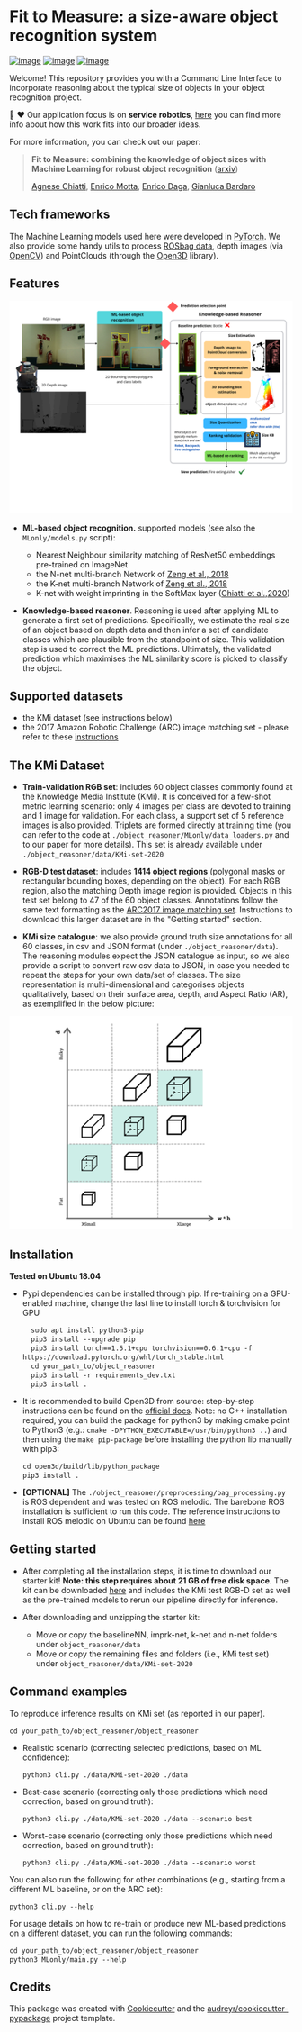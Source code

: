 Fit to Measure: a size-aware object recognition system
======================================================

[![image](https://img.shields.io/pypi/v/object_reasoner.svg)](https://pypi.python.org/pypi/object_reasoner)
[![image](https://img.shields.io/badge/Made%20with-Python-1f425f.svg)](https://www.python.org/)
[![image](https://img.shields.io/badge/License-Apache%202.0-blue.svg)](https://opensource.org/licenses/Apache-2.0)

Welcome! This repository provides you with a Command Line Interface to
incorporate reasoning about the typical size of objects in your object
recognition project.

:robot: :heart: Our application focus is on **service robotics**,
[here](http://robots.kmi.open.ac.uk/) you can find more info about how
this work fits into our broader ideas.

For more information, you can check out our paper:

> **Fit to Measure: combining the knowledge of object sizes with Machine
> Learning for robust object recognition**
> ([arxiv]())
>
>[Agnese Chiatti](https://achiatti.github.io/), [Enrico Motta](http://people.kmi.open.ac.uk/motta/),
> [Enrico Daga](http://www.enridaga.net/about/), [Gianluca Bardaro](http://kmi.open.ac.uk/people/member/gianluca-bardaro)

Tech frameworks
---------------

The Machine Learning models used here were developed in
[PyTorch](https://pytorch.org/). We also provide some handy utils to
process [ROSbag data](http://wiki.ros.org/rosbag/Code%20API#Python_API),
depth images (via [OpenCV](https://opencv.org/)) and PointClouds
(through the [Open3D](http://www.open3d.org) library).

Features
--------

![image](assets/framework.svg?raw=true)

-   **ML-based object recognition.** supported models (see also the `MLonly/models.py` script):
    -   Nearest Neighbour similarity matching of ResNet50 embeddings
            pre-trained on ImageNet
    -   the N-net multi-branch Network of [Zeng et al., 2018](https://arxiv.org/abs/1710.01330)
    -   the K-net multi-branch Network of [Zeng et al., 2018](https://arxiv.org/abs/1710.01330)
    -   K-net with weight imprinting in the SoftMax layer ([Chiatti
            et al.,2020](https://www.mdpi.com/2079-9292/9/3/380))

-   **Knowledge-based reasoner**. Reasoning is used after applying ML to generate a first set of predictions.
    Specifically, we estimate the real size of an object based on depth data and then infer a set of candidate
    classes which are plausible from the standpoint of size. This validation step is used to correct the ML predictions.
    Ultimately, the validated prediction which maximises the ML similarity score is picked to classify the object.

Supported datasets
------------------

-   the KMi dataset (see instructions below)
-   the 2017 Amazon Robotic Challenge (ARC) image matching set - please
    refer to these
    [instructions](https://github.com/andyzeng/arc-robot-vision/tree/master/image-matching/)

The KMi Dataset
---------------
* **Train-validation RGB set**: includes 60 object classes commonly found at the Knowledge Media Institute (KMi).
It is conceived for a few-shot metric learning scenario: only 4 images per class are devoted to training and 1 image for validation.
For each class, a support set of 5 reference images is also provided. Triplets are formed directly
at training time (you can refer to the code at `./object_reasoner/MLonly/data_loaders.py` and to our paper for more details).
This set is already available under `./object_reasoner/data/KMi-set-2020`

* **RGB-D test dataset**: includes **1414 object regions** (polygonal masks
or rectangular bounding boxes, depending on the object). For each RGB region,
also the matching Depth image region is provided. Objects in this test set belong to 47 of
the 60 object classes. Annotations follow the same text formatting as the [ARC2017 image
matching set](https://github.com/andyzeng/arc-robot-vision/tree/master/image-matching/). Instructions to download this larger dataset are in the "Getting started" section.


* **KMi size catalogue**: we also provide ground truth size annotations for all 60 classes,
in csv and JSON format (under `./object_reasoner/data`). The reasoning modules expect the JSON catalogue as input, so
we also provide a script to convert raw csv data to JSON, in case you needed to repeat the
steps for your own data/set of classes. The size representation is multi-dimensional and categorises
objects qualitatively, based on their surface area, depth, and Aspect Ratio (AR), as exemplified in the below picture:

![image](assets/size_representation.svg?raw=true)

Installation
------------
**Tested on Ubuntu 18.04**

* Pypi dependencies can be installed through pip.
  If re-training on a GPU-enabled machine, change the last line to install torch & torchvision for GPU

  ```
    sudo apt install python3-pip
    pip3 install --upgrade pip
    pip3 install torch==1.5.1+cpu torchvision==0.6.1+cpu -f https://download.pytorch.org/whl/torch_stable.html
    cd your_path_to/object_reasoner
    pip3 install -r requirements_dev.txt
    pip3 install .
   ```
* It is recommended to build Open3D from source: step-by-step instructions can be found on the [official docs](http://www.open3d.org/docs/release/compilation.html). Note: no C++ installation required, you can build the package
for python3 by making cmake point to Python3 (e.g.: `cmake -DPYTHON_EXECUTABLE=/usr/bin/python3 ..`)
and then using the `make pip-package` before installing the python lib manually with pip3:
    ```
    cd open3d/build/lib/python_package
    pip3 install .
    ```
* **[OPTIONAL]** The `./object_reasoner/preprocessing/bag_processing.py` is ROS dependent and was tested on ROS melodic. The barebone ROS installation is sufficient to run this code. The reference instructions to install ROS melodic on Ubuntu can be found [here](http://wiki.ros.org/melodic/Installation/Ubuntu)

Getting started
---------------
* After completing all the installation steps, it is time to download our starter kit!
  **Note: this step requires about 21 GB of free disk space**.
  The kit can be downloaded [here](http://www.mediafire.com/file/df2upaslfrpbd0d/starter_kit.zip/file) and includes the KMi test RGB-D set as well as the pre-trained
  models to rerun our pipeline directly for inference.

* After downloading and unzipping the starter kit:
    * Move or copy the baselineNN, imprk-net, k-net and n-net folders under `object_reasoner/data`
    * Move or copy the remaining files and folders (i.e., KMi test set) under `object_reasoner/data/KMi-set-2020`

Command examples
----------------
To reproduce inference results on KMi set (as reported in our paper).
```
cd your_path_to/object_reasoner/object_reasoner
```
* Realistic scenario (correcting selected predictions, based on ML confidence):
    ```
    python3 cli.py ./data/KMi-set-2020 ./data
    ```
* Best-case scenario (correcting only those predictions which need correction, based on ground truth):
    ```
    python3 cli.py ./data/KMi-set-2020 ./data --scenario best
    ```
* Worst-case scenario (correcting only those predictions which need correction, based on ground truth):
    ```
    python3 cli.py ./data/KMi-set-2020 ./data --scenario worst
    ```
You can also run the following for other combinations (e.g., starting from a different ML baseline, or on the ARC set):
```
python3 cli.py --help
```
For usage details on how to re-train or produce new ML-based predictions on a different dataset,
you can run the following commands:
```
cd your_path_to/object_reasoner/object_reasoner
python3 MLonly/main.py --help
```
Credits
-------

This package was created with
[Cookiecutter](https://github.com/audreyr/cookiecutter) and the
[audreyr/cookiecutter-pypackage](https://github.com/audreyr/cookiecutter-pypackage)
project template.
